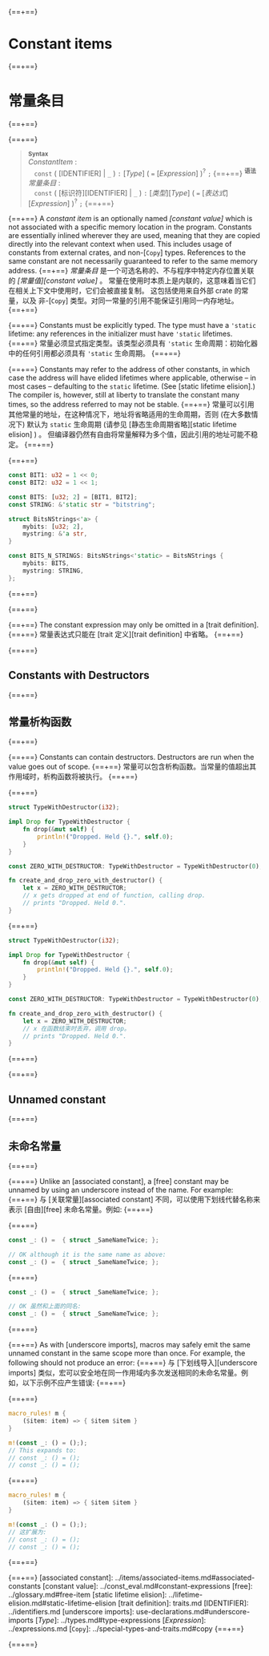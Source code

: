 {==+==}
# Constant items
{==+==}
# 常量条目
{==+==}


{==+==}
> **<sup>Syntax</sup>**\
> _ConstantItem_ :\
> &nbsp;&nbsp; `const` ( [IDENTIFIER] | `_` ) `:` [_Type_] ( `=` [_Expression_] )<sup>?</sup> `;`
{==+==}
> **<sup>语法</sup>**\
> _常量条目_ :\
> &nbsp;&nbsp; `const` ( [标识符][IDENTIFIER] | `_` ) `:` [_类型_][_Type_] ( `=` [_表达式_][_Expression_] )<sup>?</sup> `;`
{==+==}


{==+==}
A *constant item* is an optionally named _[constant value]_ which is not associated
with a specific memory location in the program. Constants are essentially inlined
wherever they are used, meaning that they are copied directly into the relevant
context when used. This includes usage of constants from external crates, and
non-[`Copy`] types. References to the same constant are not necessarily
guaranteed to refer to the same memory address.
{==+==}
*常量条目* 是一个可选名称的、不与程序中特定内存位置关联的 _[常量值][constant value]_ 。
常量在使用时本质上是内联的，这意味着当它们在相关上下文中使用时，它们会被直接复制。
这包括使用来自外部 crate 的常量，以及 非-[`Copy`] 类型。对同一常量的引用不能保证引用同一内存地址。
{==+==}


{==+==}
Constants must be explicitly typed. The type must have a `'static` lifetime: any
references in the initializer must have `'static` lifetimes.
{==+==}
常量必须显式指定类型。该类型必须具有 `'static` 生命周期：初始化器中的任何引用都必须具有 `'static` 生命周期。
{==+==}


{==+==}
Constants may refer to the address of other constants, in which case the
address will have elided lifetimes where applicable, otherwise – in most cases
– defaulting to the `static` lifetime. (See [static lifetime
elision].) The compiler is, however, still at liberty to translate the constant
many times, so the address referred to may not be stable.
{==+==}
常量可以引用其他常量的地址，在这种情况下，地址将省略适用的生命周期，否则 (在大多数情况下) 默认为 `static`  生命周期 (请参见 [静态生命周期省略][static lifetime elision] ) 。
但编译器仍然有自由将常量解释为多个值，因此引用的地址可能不稳定。
{==+==}


{==+==}
```rust
const BIT1: u32 = 1 << 0;
const BIT2: u32 = 1 << 1;

const BITS: [u32; 2] = [BIT1, BIT2];
const STRING: &'static str = "bitstring";

struct BitsNStrings<'a> {
    mybits: [u32; 2],
    mystring: &'a str,
}

const BITS_N_STRINGS: BitsNStrings<'static> = BitsNStrings {
    mybits: BITS,
    mystring: STRING,
};
```
{==+==}

{==+==}


{==+==}
The constant expression may only be omitted in a [trait definition].
{==+==}
常量表达式只能在 [trait 定义][trait definition] 中省略。
{==+==}


{==+==}
## Constants with Destructors
{==+==}
## 常量析构函数
{==+==}


{==+==}
Constants can contain destructors. Destructors are run when the value goes out
of scope.
{==+==}
常量可以包含析构函数。当常量的值超出其作用域时，析构函数将被执行。
{==+==}


{==+==}
```rust
struct TypeWithDestructor(i32);

impl Drop for TypeWithDestructor {
    fn drop(&mut self) {
        println!("Dropped. Held {}.", self.0);
    }
}

const ZERO_WITH_DESTRUCTOR: TypeWithDestructor = TypeWithDestructor(0);

fn create_and_drop_zero_with_destructor() {
    let x = ZERO_WITH_DESTRUCTOR;
    // x gets dropped at end of function, calling drop.
    // prints "Dropped. Held 0.".
}
```
{==+==}
```rust
struct TypeWithDestructor(i32);

impl Drop for TypeWithDestructor {
    fn drop(&mut self) {
        println!("Dropped. Held {}.", self.0);
    }
}

const ZERO_WITH_DESTRUCTOR: TypeWithDestructor = TypeWithDestructor(0);

fn create_and_drop_zero_with_destructor() {
    let x = ZERO_WITH_DESTRUCTOR;
    // x 在函数结束时丢弃，调用 drop。
    // prints "Dropped. Held 0.".
}
```
{==+==}


{==+==}
## Unnamed constant
{==+==}
## 未命名常量
{==+==}


{==+==}
Unlike an [associated constant], a [free] constant may be unnamed by using
an underscore instead of the name. For example:
{==+==}
与 [关联常量][associated constant] 不同，可以使用下划线代替名称来表示 [自由][free] 未命名常量。例如:
{==+==}


{==+==}
```rust
const _: () =  { struct _SameNameTwice; };

// OK although it is the same name as above:
const _: () =  { struct _SameNameTwice; };
```
{==+==}
```rust
const _: () =  { struct _SameNameTwice; };

// OK 虽然和上面的同名:
const _: () =  { struct _SameNameTwice; };
```
{==+==}


{==+==}
As with [underscore imports], macros may safely emit the same unnamed constant in
the same scope more than once. For example, the following should not produce an error:
{==+==}
与 [下划线导入][underscore imports] 类似，宏可以安全地在同一作用域内多次发送相同的未命名常量。例如，以下示例不应产生错误:
{==+==}


{==+==}
```rust
macro_rules! m {
    ($item: item) => { $item $item }
}

m!(const _: () = (););
// This expands to:
// const _: () = ();
// const _: () = ();
```
{==+==}
```rust
macro_rules! m {
    ($item: item) => { $item $item }
}

m!(const _: () = (););
// 这扩展为:
// const _: () = ();
// const _: () = ();
```
{==+==}


{==+==}
[associated constant]: ../items/associated-items.md#associated-constants
[constant value]: ../const_eval.md#constant-expressions
[free]: ../glossary.md#free-item
[static lifetime elision]: ../lifetime-elision.md#static-lifetime-elision
[trait definition]: traits.md
[IDENTIFIER]: ../identifiers.md
[underscore imports]: use-declarations.md#underscore-imports
[_Type_]: ../types.md#type-expressions
[_Expression_]: ../expressions.md
[`Copy`]: ../special-types-and-traits.md#copy
{==+==}

{==+==}